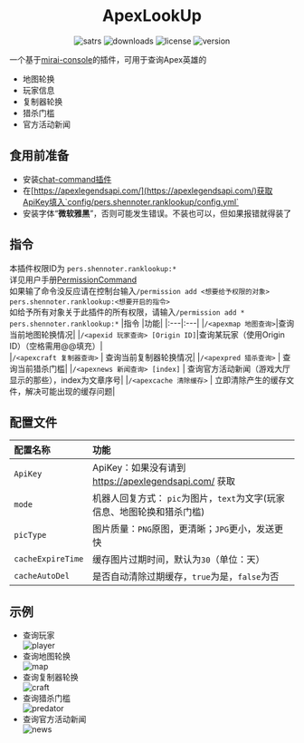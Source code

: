 <div align="center">
  
  
# ApexLookUp
![satrs](https://img.shields.io/github/stars/Shennoter/ApexRankLookUp.svg?style=for-the-badge&color=yellow)
![downloads](https://shields.io/github/downloads/Shennoter/ApexRankLookUp/total.svg?style=for-the-badge)
![license](https://shields.io/github/license/Shennoter/ApexRankLookUp.svg?style=for-the-badge)
![version](https://shields.io/github/v/release/Shennoter/ApexRankLookUp?display_name=tag&style=for-the-badge&color=ff69b4)
  
</div>


一个基于[mirai-console](https://github.com/mamoe/mirai)的插件，可用于查询Apex英雄的
- 地图轮换
- 玩家信息
- 复制器轮换
- 猎杀门槛
- 官方活动新闻
## 食用前准备
- 安装[chat-command插件](https://github.com/project-mirai/chat-command) 
- 在[https://apexlegendsapi.com/](https://apexlegendsapi.com/)获取ApiKey填入`config/pers.shennoter.ranklookup/config.yml`
- 安装字体“**微软雅黑**”，否则可能发生错误。不装也可以，但如果报错就得装了
## 指令
本插件权限ID为 `pers.shennoter.ranklookup:*`     
详见用户手册[PermissionCommand](https://github.com/mamoe/mirai/blob/dev/mirai-console/docs/BuiltInCommands.md#permissioncommand)  
如果输了命令没反应请在控制台输入`/permission add <想要给予权限的对象> pers.shennoter.ranklookup:<想要开启的指令>`  
如给予所有对象关于此插件的所有权限，请输入`/permission add * pers.shennoter.ranklookup:*`
|指令 |功能|
|:---|:---|
|`/<apexmap 地图查询>`|查询当前地图轮换情况|
|`/<apexid 玩家查询> [Origin ID]`|查询某玩家（使用Origin ID）（空格需用@@填充）|  
|`/<apexcraft 复制器查询>` | 查询当前复制器轮换情况|
|`/<apexpred 猎杀查询>` | 查询当前猎杀门槛|
|`/<apexnews 新闻查询> [index]` | 查询官方活动新闻（游戏大厅显示的那些），index为文章序号|
|`/<apexcache 清除缓存>` | 立即清除产生的缓存文件，解决可能出现的缓存问题|
## 配置文件
|配置名称 |功能|
|:---|:---|
|`ApiKey`|ApiKey：如果没有请到 https://apexlegendsapi.com/ 获取|
|`mode`|机器人回复方式： `pic`为图片，`text`为文字(玩家信息、地图轮换和猎杀门槛)|  
|`picType` | 图片质量：`PNG`原图，更清晰；`JPG`更小，发送更快|
|`cacheExpireTime` | 缓存图片过期时间，默认为`30`（单位：天）|
|`cacheAutoDel` | 是否自动清除过期缓存，`true`为是，`false`为否|
## 示例  
- 查询玩家  
  ![player](https://github.com/Shennoter/ApexRankLookUp/blob/main/player.png)
- 查询地图轮换  
  ![map](https://github.com/Shennoter/ApexRankLookUp/blob/main/map.png)
- 查询复制器轮换  
  ![craft](https://github.com/Shennoter/ApexRankLookUp/blob/main/craft.png)
- 查询猎杀门槛  
  ![predator](https://github.com/Shennoter/ApexRankLookUp/blob/main/predatoreg.png)
- 查询官方活动新闻  
  ![news](https://github.com/Shennoter/ApexRankLookUp/blob/main/news.png)
